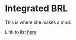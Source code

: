 # Integrated BRL
This is where she makes a mod.

Link to list [here](https://br-list.pages.dev/linkedprovidedbyIntegrated_BRL#/)